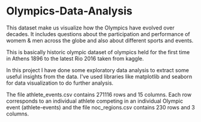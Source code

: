 # Olympics-Data-Analysis

This dataset make us visualize how the Olympics have evolved over decades. It includes questions about the participation and performance of womem & men across the globe and also about different sports and events.

This is basically historic olympic dataset of olympics held for the first time in Athens 1896 to the latest Rio 2016 taken from kaggle. 

In this project I have done some exploratory data analysis to extract some useful insights from the data. I've used libraries like matplotlib and seaborn for data visualization to do further analysis.

The file athlete_events.csv contains 271116 rows and 15 columns. Each row corresponds to an individual athlete competing in an individual Olympic event (athlete-events) and the file noc_regions.csv contains 230 rows and 3 columns.


